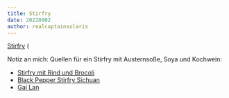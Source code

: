```yaml
---
title: Stirfry 
date: 20220902
author: realcaptainsolaris
---
```


[Stirfry](https://en.wikipedia.org/wiki/Stir_frying)
(

Notiz an mich:
Quellen für ein Stirfry mit Austernsoße, Soya und Kochwein:


* [Stirfry mit Rind und Brocoli](https://www.youtube.com/watch?v=NxXXSgwdLmU)
* [Black Pepper Stirfry Sichuan](https://www.chinasichuanfood.com/chinese-black-pepper-beef/)
* [Gai Lan](https://www.seriouseats.com/stir-fry-beef-with-broccoli-gai-lan-easy-recipe)


